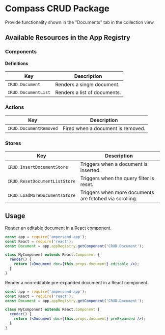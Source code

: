 # Compass CRUD Package

Provide functionality shown in the "Documents" tab in the collection view.

## Available Resources in the App Registry

### Components

#### Definitions

| Key                 | Description                  |
|---------------------|------------------------------|
| `CRUD.Document`     | Renders a single document.   |
| `CRUD.DocumentList` | Renders a list of documents. |

### Actions

| Key                    | Description                       |
|------------------------|-----------------------------------|
| `CRUD.DocumentRemoved` | Fired when a document is removed. |

### Stores

| Key                           | Description
|-------------------------------|---------------------------------------------------------|
| `CRUD.InsertDocumentStore`    | Triggers when a document is inserted.                   |
| `CRUD.ResetDocumentListStore` | Triggers when the query filter is reset.                |
| `CRUD.LoadMoreDocumentsStore` | Triggers when more documents are fetched via scrolling. |

## Usage

Render an editable document in a React component.

```jsx
const app = require('ampersand-app');
const React = require('react');
const Document = app.appRegistry.getComponent('CRUD.Document');

class MyComponent extends React.Component {
  render() {
    return (<Document doc={this.props.document} editable />);
  }
}
```

Render a non-editable pre-expanded document in a React component.

```jsx
const app = require('ampersand-app');
const React = require('react');
const Document = app.appRegistry.getComponent('CRUD.Document');

class MyComponent extends React.Component {
  render() {
    return (<Document doc={this.props.document} preExpanded />);
  }
}
```
